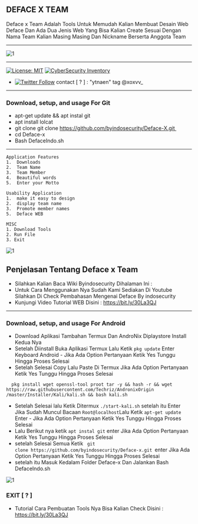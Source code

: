 ## DEFACE X TEAM
Deface x Team Adalah Tools Untuk Memudah Kalian Membuat Desain Web Deface Dan Ada Dua Jenis Web
Yang Bisa Kalian Create Sesuai Dengan Nama Team Kalian Masing Masing Dan Nickname Berserta Anggota Team
***
![1](http://docs.google.com/uc?export=open&amp;id=1gr0HdfxNMLJX7meSIiLikH4KRH4Bv3DH)

***
[![License: MIT](https://img.shields.io/badge/Check-Youtube-red.svg)](https://youtu.be/JCqup2Vmaz8)
[![CyberSecurity Inventory](https://img.shields.io/badge/Hack-informations-FF5050_flat.svg)](https://youtu.be/JCqup2Vmaz8)

* [![Twitter Follow](https://img.shields.io/twitter/follow/jay_townsend1.svg?style=social&label=Follow)](https://twitter.com/xoxvv_) contact [ ? ] : "ytnaen" tag @xoxvv_

***
### Download, setup, and usage For Git
* apt-get update && apt instal git
* apt install lolcat
* git clone git clone https://github.com/byindosecurity/Deface-X.git 
* cd Deface-x
* Bash DefaceIndo.sh
***
```
Application Features
1.  Downloads
2.  Team Name
3.  Team Member
4.  Beautiful words
5.  Enter your Motto

Usability Application
1.  make it easy to design
2.  display team name
3.  Promote member names
5.  Deface WEB 

MISC
1. Download Tools
2. Run File
3. Exit
```
![1](http://docs.google.com/uc?export=open&amp;id=13YyjpIeDQlJZn7Z7Mycpq_leIji6ul_L)

## Penjelasan Tentang Deface x Team
* Silahkan Kalian Baca Wiki Byindosecurity Dihalaman Ini : 
* Untuk Cara Menggunakan Nya Sudah Kami Sediakan Di Youtube Silahkan Di 
Check Pembahasan Mengenai Deface By indosecurity
* Kunjungi Video Tutorial WEB Disini : https://bit.ly/30La3QJ
***
### Download, setup, and usage For Android
* Download Aplikasi Tambahan Termux Dan AndroNix Diplaystore 
  Install Kedua Nya
* Setelah Diinstall Buka Aplikasi Termux Lalu Ketik ``` pkg update ```
  Enter Keyboard Android - Jika Ada Option Pertanyaan Ketik 
  Yes Tunggu Hingga Proses Selesai
* Setelah Selesai Copy Lalu Paste Di Termux Jika Ada Option Pertanyaan Ketik Yes Tunggu Hingga Proses Selesai
```
  pkg install wget openssl-tool proot tar -y && hash -r && wget https://raw.githubusercontent.com/Techriz/AndronixOrigin /master/Installer/Kali/kali.sh && bash kali.sh 
 ```
* Setelah Selesai lalu Ketik Ditermux ``` ./start-kali.sh ``` setelah itu Enter Jika Sudah Muncul Bacaan ``` Root@localhost ```Lalu Ketik ``` apt-get update ``` Enter - Jika Ada Option Pertanyaan Ketik Yes Tunggu Hingga Proses Selesai
* Lalu Berikut nya ketik ``` apt instal git ``` enter Jika Ada Option Pertanyaan Ketik Yes Tunggu Hingga Proses Selesai
* setelah Selesai Semua Ketik ``` git clone https://github.com/byindosecurity/Deface-x.git ```enter Jika Ada Option 
  Pertanyaan Ketik Yes Tunggu Hingga Proses Selesai
* setelah itu Masuk Kedalam Folder Deface-x Dan Jalankan Bash DefaceIndo.sh

![1](http://docs.google.com/uc?export=open&amp;id=1x4rrXfZD68A-ixs4yAEhHaySOtYhQJY4)

### EXIT [ ? ]
* Tutorial Cara Pembuatan Tools Nya Bisa Kalian Check Disini : https://bit.ly/30La3QJ

